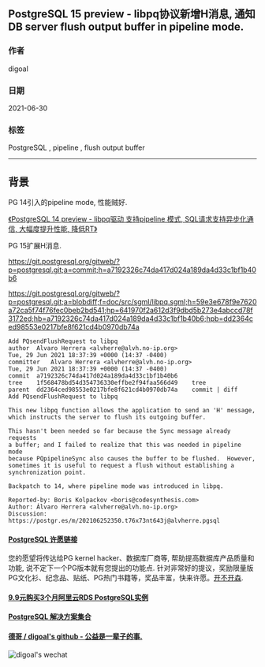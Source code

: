 ## PostgreSQL 15 preview - libpq协议新增H消息, 通知DB server flush output buffer in pipeline mode.
    
### 作者    
digoal    
    
### 日期    
2021-06-30     
    
### 标签    
PostgreSQL , pipeline , flush output buffer   
    
----    
    
## 背景    
PG 14引入的pipeline mode, 性能贼好.  
  
[《PostgreSQL 14 preview - libpq驱动 支持pipeline 模式, SQL请求支持异步化通信, 大幅度提升性能, 降低RT》](../202103/20210316_03.md)  
  
PG 15扩展H消息.  

https://git.postgresql.org/gitweb/?p=postgresql.git;a=commit;h=a7192326c74da417d024a189da4d33c1bf1b40b6   
  
https://git.postgresql.org/gitweb/?p=postgresql.git;a=blobdiff;f=doc/src/sgml/libpq.sgml;h=59e3e678f9e7620a72ca5f74f76fec0beb2bd541;hp=641970f2a612d3f9dbd5b273e4abccd78f3172ed;hb=a7192326c74da417d024a189da4d33c1bf1b40b6;hpb=dd2364ced98553e0217bfe8f621cd4b0970db74a  
    
```  
Add PQsendFlushRequest to libpq
author	Alvaro Herrera <alvherre@alvh.no-ip.org>	
Tue, 29 Jun 2021 18:37:39 +0000 (14:37 -0400)
committer	Alvaro Herrera <alvherre@alvh.no-ip.org>	
Tue, 29 Jun 2021 18:37:39 +0000 (14:37 -0400)
commit	a7192326c74da417d024a189da4d33c1bf1b40b6
tree	1f568478bd54d354736330effbe2f94faa566d49	tree
parent	dd2364ced98553e0217bfe8f621cd4b0970db74a	commit | diff
Add PQsendFlushRequest to libpq

This new libpq function allows the application to send an 'H' message,
which instructs the server to flush its outgoing buffer.

This hasn't been needed so far because the Sync message already requests
a buffer; and I failed to realize that this was needed in pipeline mode
because PQpipelineSync also causes the buffer to be flushed.  However,
sometimes it is useful to request a flush without establishing a
synchronization point.

Backpatch to 14, where pipeline mode was introduced in libpq.

Reported-by: Boris Kolpackov <boris@codesynthesis.com>
Author: Álvaro Herrera <alvherre@alvh.no-ip.org>
Discussion: https://postgr.es/m/202106252350.t76x73nt643j@alvherre.pgsql
```  
    
    
    
    
    
  
#### [PostgreSQL 许愿链接](https://github.com/digoal/blog/issues/76 "269ac3d1c492e938c0191101c7238216")
您的愿望将传达给PG kernel hacker、数据库厂商等, 帮助提高数据库产品质量和功能, 说不定下一个PG版本就有您提出的功能点. 针对非常好的提议，奖励限量版PG文化衫、纪念品、贴纸、PG热门书籍等，奖品丰富，快来许愿。[开不开森](https://github.com/digoal/blog/issues/76 "269ac3d1c492e938c0191101c7238216").  
  
  
#### [9.9元购买3个月阿里云RDS PostgreSQL实例](https://www.aliyun.com/database/postgresqlactivity "57258f76c37864c6e6d23383d05714ea")
  
  
#### [PostgreSQL 解决方案集合](https://yq.aliyun.com/topic/118 "40cff096e9ed7122c512b35d8561d9c8")
  
  
#### [德哥 / digoal's github - 公益是一辈子的事.](https://github.com/digoal/blog/blob/master/README.md "22709685feb7cab07d30f30387f0a9ae")
  
  
![digoal's wechat](../pic/digoal_weixin.jpg "f7ad92eeba24523fd47a6e1a0e691b59")
  
